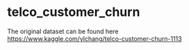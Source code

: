 # telco_customer_churn
The original dataset can be found here https://www.kaggle.com/ylchang/telco-customer-churn-1113
